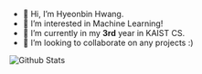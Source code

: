 - 👋 Hi, I’m Hyeonbin Hwang.
- 👀 I’m interested in Machine Learning!
- 🌱 I’m currently in my **3rd** year in KAIST CS.
- 💞️ I’m looking to collaborate on any projects :)

![Github Stats](https://github-readme-stats.vercel.app/api?username=biud436&show_icons=true)

<!---
hbin0701/hbin0701 is a ✨ special ✨ repository because its `README.md` (this file) appears on your GitHub profile.
You can click the Preview link to take a look at your changes.
--->
